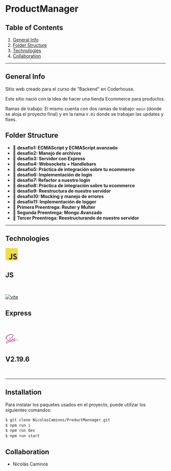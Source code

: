 # ProductManager

## Table of Contents

1. [General Info](#general-info)
2. [Folder Structure](#folder-structure)
3. [Technologies](#technologies)
4. [Collaboration](#collaboration)

---

## General Info

Sitio web creado para el curso de "Backend" en Coderhouse.

Este sitio nació con la idea de hacer una tienda Ecommerce para productos.

Ramas de trabajo: El mismo cuenta con dos ramas de trabajo: `main` (donde se aloja el proyecto final) y en la rama `V.01` donde se trabajan las updates y fixes.

## Folder Structure

- 📁 **desafio1: ECMAScript y ECMAScript avanzado**
- 📁 **desafio2: Manejo de archivos**
- 📁 **desafio3: Servidor con Express**
- 📁 **desafio4: Websockets + Handlebars**
- 📁 **desafio5: Práctica de integración sobre tu ecommerce**
- 📁 **desafio6: Implementación de login**
- 📁 **desafio7: Refactor a nuestro login**
- 📁 **desafio8: Práctica de integración sobre tu ecommerce**
- 📁 **desafio9: Reestructura de nuestro servidor**
- 📁 **desafio10: Mocking y manejo de errores**
- 📁 **desafio11: Implementación de logger**
- 📁 **Primera Preentrega: Router y Multer**
- 📁 **Segunda Preentrega: Mongo Avanzado**
- 📁 **Tercer Preentrega: Reestructurando de nuestro servidor**

---

## Technologies

<a href="https://developer.mozilla.org/en-US/docs/Web/JavaScript" target="_blank" rel="noreferrer"> <img src="https://raw.githubusercontent.com/devicons/devicon/master/icons/javascript/javascript-original.svg" alt="javascript" width="40" height="40"/> </a> <h2>JS </h2>

</br>

<a href="https://expressjs.com/es/" target="_blank" rel="noreferrer"> <img src="https://geekflare.com/wp-content/uploads/2023/01/expressjs.png" alt="vite" width="190" height="40"/> </a> <h2>Express</h2>
</br>

<a href="https://sass-lang.com" target="_blank" rel="noreferrer"> <img src="https://raw.githubusercontent.com/devicons/devicon/master/icons/sass/sass-original.svg" alt="sass" width="40" height="40"/> </a> <h2>V2.19.6</h2></p>
</br>

---

## Installation

Para instalar los paquetes usados en el proyecto, puede utilizar los siguientes comandos:

```bash
$ git clone NicolasCaminos/ProductMannager.git
$ npm run i 
$ npm run dev 
$ npm run start

```

## Collaboration

- Nicolás Caminos

